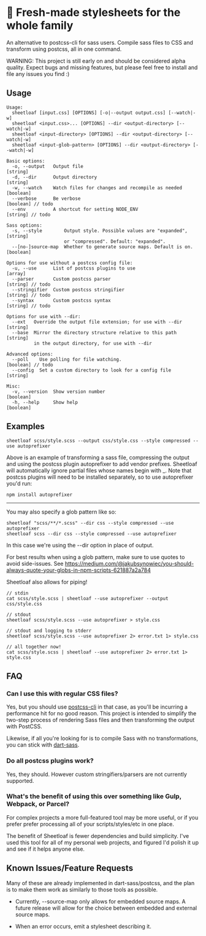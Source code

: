 # 🍖 Fresh-made stylesheets for the whole family

An alternative to postcss-cli for sass users. Compile sass files to CSS and transform using postcss, all in one command.

WARNING: This project is still early on and should be considered alpha quality. Expect bugs and missing features, but please feel free to install and file any issues you find :)

## Usage

```
Usage:
  sheetloaf [input.css] [OPTIONS] [-o|--output output.css] [--watch|-w]
  sheetloaf <input.css>... [OPTIONS] --dir <output-directory> [--watch|-w]
  sheetloaf <input-directory> [OPTIONS] --dir <output-directory> [--watch|-w]
  sheetloaf <input-glob-pattern> [OPTIONS] --dir <output-directory> [--watch|-w]

Basic options:
  -o, --output   Output file                                            [string]
  -d, --dir      Output directory                                       [string]
  -w, --watch    Watch files for changes and recompile as needed       [boolean] 
  --verbose      Be verbose                                            [boolean] // todo
  --env          A shortcut for setting NODE_ENV                        [string] // todo

Sass options:
  -s, --style        Output style. Possible values are "expanded",      [string]
                     or "compressed". Default: "expanded".
  --[no-]source-map  Whether to generate source maps. Default is on.   [boolean]

Options for use without a postcss config file:
  -u, --use      List of postcss plugins to use                          [array]
  --parser       Custom postcss parser                                  [string] // todo
  --stringifier  Custom postcss stringifier                             [string] // todo
  --syntax       Custom postcss syntax                                  [string] // todo

Options for use with --dir:
  --ext   Override the output file extension; for use with --dir        [string]
  --base  Mirror the directory structure relative to this path          [string]
          in the output directory, for use with --dir     

Advanced options:
  --poll    Use polling for file watching.                             [boolean] // todo
  --config  Set a custom directory to look for a config file            [string]

Misc:
  -v, --version  Show version number                                   [boolean]
  -h, --help     Show help                                             [boolean]

```

## Examples

```
sheetloaf scss/style.scss --output css/style.css --style compressed --use autoprefixer
```

Above is an example of transforming a sass file, compressing the output and using the 
postcss plugin autoprefixer to add vendor prefixes. Sheetloaf will automatically ignore 
partial files whose names begin with _. Note that postcss plugins will need to be installed
separately, so to use autoprefixer you'd run:

```
npm install autoprefixer
```

---

You may also specify a glob pattern like so:

```
sheetloaf "scss/**/*.scss" --dir css --style compressed --use autoprefixer
sheetloaf scss --dir css --style compressed --use autoprefixer
```

In this case we're using the --dir option in place of output.

For best results when using a glob pattern, make sure to use quotes to avoid side-issues. See https://medium.com/@jakubsynowiec/you-should-always-quote-your-globs-in-npm-scripts-621887a2a784


Sheetloaf also allows for piping!

```
// stdin
cat scss/style.scss | sheetloaf --use autoprefixer --output css/style.css

// stdout
sheetloaf scss/style.scss --use autoprefixer > style.css

// stdout and logging to stderr
sheetloaf scss/style.scss --use autoprefixer 2> error.txt 1> style.css 

// all together now!
cat scss/style.scss | sheetloaf --use autoprefixer 2> error.txt 1> style.css 
```

## FAQ

### Can I use this with regular CSS files?

Yes, but you should use [postcss-cli](https://github.com/postcss/postcss-cli) in that case, as you'll be incurring a performance hit for no good reason. This project is intended to simplify the two-step process of rendering Sass files and then transforming the output with PostCSS.

Likewise, if all you're looking for is to compile Sass with no transformations, you can stick with [dart-sass](https://github.com/sass/dart-sass).

### Do all postcss plugins work?

Yes, they should. However custom stringifiers/parsers are not currently supported.

### What's the benefit of using this over something like Gulp, Webpack, or Parcel?

For complex projects a more full-featured tool may be more useful, or if you prefer prefer processing all of your scripts/styles/etc in one place. 

The benefit of Sheetloaf is fewer dependencies and build simplicity. I've used this tool for all of my personal web projects, and figured I'd polish it up and see if it helps anyone else.

## Known Issues/Feature Requests

Many of these are already implemented in dart-sass/postcss, and the plan is to make them work as similarly to those tools as possible.

* Currently, --source-map only allows for embedded source maps. A future release will allow for the choice between embedded and external source maps.

* When an error occurs, emit a stylesheet describing it. 
